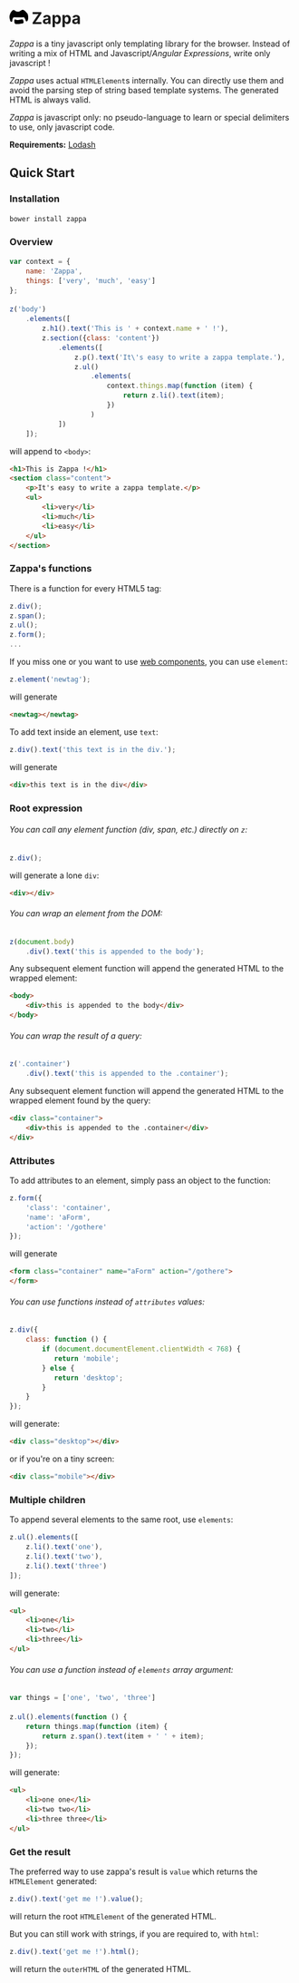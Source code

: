 # <img src="https://raw.githubusercontent.com/giann/zappa/master/logo.png" alt="Zappa" height="25"> Zappa

*Zappa* is a tiny javascript only templating library for the browser. Instead of writing a mix of HTML and Javascript/*Angular Expressions*, write only javascript !

*Zappa* uses actual `HTMLElement`s internally. You can directly use them and avoid the parsing step of string based template systems. The generated HTML is always valid.

*Zappa* is javascript only: no pseudo-language to learn or special delimiters to use, only javascript code.

**Requirements:** [Lodash](http://lodash.com/)

## Quick Start

### Installation

```shell
bower install zappa
```

### Overview

```javascript
var context = {
    name: 'Zappa',
    things: ['very', 'much', 'easy']
};

z('body')
    .elements([
        z.h1().text('This is ' + context.name + ' !'),
        z.section({class: 'content'})
            .elements([
                z.p().text('It\'s easy to write a zappa template.'),
                z.ul()
                    .elements(
                        context.things.map(function (item) {
                            return z.li().text(item); 
                        })
                    )
            ])
    ]);
```

will append to `<body>`:

```html
<h1>This is Zappa !</h1>
<section class="content">
    <p>It's easy to write a zappa template.</p>
    <ul>
        <li>very</li>
        <li>much</li>
        <li>easy</li>
    </ul>
</section>
```

### Zappa's functions

There is a function for every HTML5 tag:

```javascript
z.div();
z.span();
z.ul();
z.form();
...
```

If you miss one or you want to use [web components](http://www.polymer-project.org/), you can use `element`:


```javascript
z.element('newtag');
```

will generate

```html
<newtag></newtag>
```

To add text inside an element, use `text`:

```javascript
z.div().text('this text is in the div.');
```

will generate

```html
<div>this text is in the div</div>
```

### Root expression

###### You can call any element function (div, span, etc.) directly on `z`:

```javascript
z.div();
```

will generate a lone `div`:

```html
<div></div>
````

###### You can wrap an element from the DOM:

```javascript
z(document.body)
    .div().text('this is appended to the body');
```

Any subsequent element function will append the generated HTML to the wrapped element:

```html
<body>
    <div>this is appended to the body</div> 
</body>
````

###### You can wrap the result of a query:

```javascript
z('.container')
    .div().text('this is appended to the .container');
```

Any subsequent element function will append the generated HTML to the wrapped element found by the query:

```html
<div class="container">
    <div>this is appended to the .container</div> 
</div>
````

### Attributes

To add attributes to an element, simply pass an object to the function:

```javascript
z.form({
    'class': 'container',
    'name': 'aForm',
    'action': '/gothere'
});
```

will generate

```html
<form class="container" name="aForm" action="/gothere">
</form>
```

###### You can use functions instead of `attributes` values:

```javascript
z.div({
    class: function () {
        if (document.documentElement.clientWidth < 768) {
           return 'mobile';
        } else {
           return 'desktop';
        }
    }
});
```

will generate:

```html
<div class="desktop"></div>
```

or if you're on a tiny screen:

```html
<div class="mobile"></div>
```

### Multiple children

To append several elements to the same root, use `elements`:

```javascript
z.ul().elements([
    z.li().text('one'),
    z.li().text('two'),
    z.li().text('three')
]);
```

will generate:

```html
<ul>
    <li>one</li>
    <li>two</li>
    <li>three</li>
</ul>
````

###### You can use a function instead of `elements` array argument:

```javascript
var things = ['one', 'two', 'three']

z.ul().elements(function () {
    return things.map(function (item) {
        return z.span().text(item + ' ' + item);
    });
});
```

will generate:

```html
<ul>
    <li>one one</li>
    <li>two two</li>
    <li>three three</li>
</ul>
```

### Get the result

The preferred way to use zappa's result is `value` which returns the `HTMLElement` generated:

```javascript
z.div().text('get me !').value();
```

will return the root `HTMLElement` of the generated HTML.

But you can still work with strings, if you are required to, with `html`:

```javascript
z.div().text('get me !').html();
```
will return the `outerHTML` of the generated HTML.
